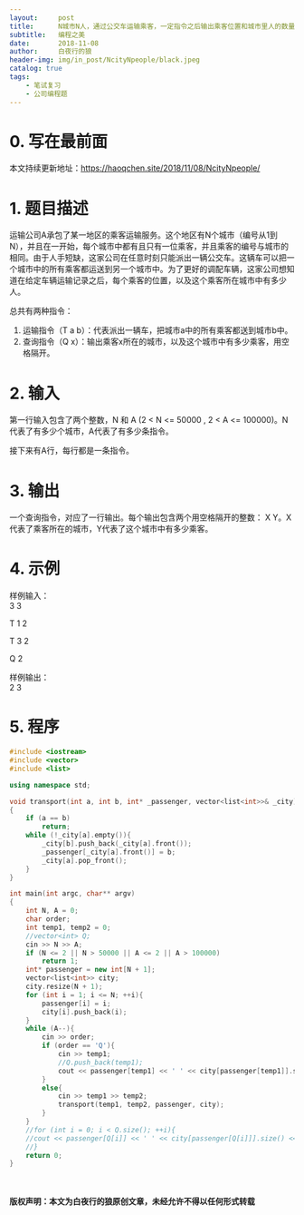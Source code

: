 ```yaml
---
layout:     post
title:      N城市N人，通过公交车运输乘客，一定指令之后输出乘客位置和城市里人的数量（景驰18年秋招第三题）
subtitle:   编程之美
date:       2018-11-08
author:     白夜行的狼
header-img: img/in_post/NcityNpeople/black.jpeg
catalog: true
tags:
    - 笔试复习
    - 公司编程题
--- 
```


# 0. 写在最前面
本文持续更新地址：<https://haoqchen.site/2018/11/08/NcityNpeople/>

# 1. 题目描述
运输公司A承包了某一地区的乘客运输服务。这个地区有N个城市（编号从1到N），并且在一开始，每个城市中都有且只有一位乘客，并且乘客的编号与城市的相同。由于人手短缺，这家公司在任意时刻只能派出一辆公交车。这辆车可以把一个城市中的所有乘客都运送到另一个城市中。为了更好的调配车辆，这家公司想知道在给定车辆运输记录之后，每个乘客的位置，以及这个乘客所在城市中有多少人。

总共有两种指令：  
1. 运输指令（T a b）：代表派出一辆车，把城市a中的所有乘客都送到城市b中。
2. 查询指令（Q x）：输出乘客x所在的城市，以及这个城市中有多少乘客，用空格隔开。

# 2. 输入
第一行输入包含了两个整数，N 和 A (2 < N <= 50000 , 2 < A <= 100000)。N代表了有多少个城市，A代表了有多少条指令。

接下来有A行，每行都是一条指令。

# 3. 输出
一个查询指令，对应了一行输出。每个输出包含两个用空格隔开的整数： X Y。X代表了乘客所在的城市，Y代表了这个城市中有多少乘客。

# 4. 示例
样例输入：  
3 3

T 1 2

T 3 2

Q 2

样例输出：  
2 3

# 5. 程序
```cpp
#include <iostream>
#include <vector>
#include <list>

using namespace std;

void transport(int a, int b, int* _passenger, vector<list<int>>& _city)
{
    if (a == b)
        return;
    while (!_city[a].empty()){
        _city[b].push_back(_city[a].front());
        _passenger[_city[a].front()] = b;
        _city[a].pop_front();
    }
}

int main(int argc, char** argv)
{
    int N, A = 0;
    char order;
    int temp1, temp2 = 0;
    //vector<int> Q;
    cin >> N >> A;
    if (N <= 2 || N > 50000 || A <= 2 || A > 100000)
        return 1;
    int* passenger = new int[N + 1];
    vector<list<int>> city;
    city.resize(N + 1);
    for (int i = 1; i <= N; ++i){
        passenger[i] = i;
        city[i].push_back(i);
    }
    while (A--){
        cin >> order;
        if (order == 'Q'){
            cin >> temp1;
            //Q.push_back(temp1);
            cout << passenger[temp1] << ' ' << city[passenger[temp1]].size() << endl;
        }
        else{
            cin >> temp1 >> temp2;
            transport(temp1, temp2, passenger, city);
        }
    }
    //for (int i = 0; i < Q.size(); ++i){
    //cout << passenger[Q[i]] << ' ' << city[passenger[Q[i]]].size() << endl;
    //}
    return 0;
}
```
  
<br><br>
**版权声明：本文为白夜行的狼原创文章，未经允许不得以任何形式转载**
